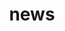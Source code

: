 ---
title: news 
template: news_archive 
nav: false 
summary: An archive of announcements.

entries:
  - date: 2025-01-26
    content: |
      Austin Glover and I are thrilled to announce [OpenEquivariance](https://github.com/vbharadwaj-bk/OpenEquivariance), 
      a fast kernel generator for rotation equivariant deep neural networks. These machine learning models rotate their predictions
      in a compatible way when the input (a point cloud) rotates. Read
      it [here](https://arxiv.org/abs/2501.13986).

  - date: 2024-09-25 
    content: |
      [Beheshteh Rakhshan](https://scholar.google.ca/citations?user=AWGU-v8AAAAJ&hl=en) and I,
      along with [Osman Asif Malik](https://osmanmalik.github.io/) and 
      [Guillaume Rabusseau](https://www-labs.iro.umontreal.ca/~grabus/),
      worked on [this paper](https://arxiv.org/abs/2406.02749) on sketching
      tensor train core chains. It was just accepted as a poster to NeurIPS 2024. 

  - date: 2024-05-14 
    content: |
      I am thrilled to receive Berkeley's
      [Teaching Effectiveness Award](https://gsi.berkeley.edu/programs-services/award-programs/teaching-effectiveness/) (2023-2024). The prize comes with a $500
      check, and the list of winners is [online](https://gsi.berkeley.edu/programs-services/award-programs/teaching-effectiveness/tea-recipients/tea-year/tea-2020-2025/). Read my essay [on my blog]({filename}/posts/tea_essay.md) or
      [on the GSI center website](https://gsi.berkeley.edu/cookie-cutters-scaling-a-parallel-computing-class-while-retaining-its-humanity/)!

  - date: 2024-05-04 
    content: |
      Charles Block, Gerasimos Gerogiannis, and three other wonderful researchers
      from UIUC and IU built on the [code](https://github.com/PASSIONLab/distributed_sddmm) from our [2022 IPDPS paper](https://arxiv.org/abs/2203.07673). 
      Read their ASPLOS 2024 paper [here](https://dl.acm.org/doi/10.1145/3620665.3640427).
      **Update**: Nabil Abubaker and Torsten Hoefler (ETH Zurich) also tested our code!
      Their paper is [here](https://arxiv.org/pdf/2404.19638). 

  - date: 2024-04-05 
    content: |
      I'm delighted that our paper
      [Distributed-Memory Randomized Algorithms for Sparse Tensor CP Decomposition](https://arxiv.org/abs/2210.05105) has been accepted
      at [SPAA 2024](https://spaa.acm.org/).

  - date: 2024-03-15 
    content: |
      Summer plans: I'll be at [NVIDIA](https://nvidia.com/en-us/) (Santa Clara campus) working on sparse linear algebra primitives.

  - date: 2024-01-17 
    content: |
      I passed my qualifying exam! Check out my
      [slides]({static}/pdf/2024/qual_slides.pdf).

  - date: 2023-12-30 
    content: |
      I will take my PhD qualifying exam on 
      **January 17 2024**, which consists of 
      a presentation of my research so far. You can 
      find more details [here]({filename}/posts/qualifying_exam.md). 

  - date: 2023-11-05 
    content: |
      My new website is up! It's a clone of [al-folio](https://github.com/alshedivat/al-folio), but rewritten 
      entirely with Jinja, Python, and Pelican.

  - date: 2023-09-21
    content: |
      I'm happy to announce the acceptance of our [recent work](https://openreview.net/forum?id=deaHiTb6Cu) to Neurips 
      2023. 
---